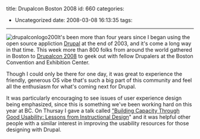 title: Drupalcon Boston 2008
id: 660
categories:
  - Uncategorized
date: 2008-03-08 16:13:35
tags:
---

![drupalconlogo200](http://www.timlindgren.com/whereproject/wp-content/uploads/2008/03/drupalconlogo200-150x150.jpg "drupalconlogo200")It's been more than four years since I began using the open source appliction [Drupal](http://www.drupal.org) at the end of 2003, and it's come a long way in that time. This week more than 800 folks from around the world gathered in Boston to [Drupalcon 2008](http://boston2008.drupalcon.org/) to geek out with fellow Drupalers at the Boston Convention and Exhibition Center.

Though I could only be there for one day, it was great to experience the friendly, generous OS vibe that's such a big part of this community and feel all the enthusiasm for what's coming next for Drupal.

It was particularly encouraging to see issues of user experience design being emphasized, since this is something we've been working hard on this year at BC. On Thursay I gave a talk called ["Building Capacity Through Good Usability: Lessons from Instructional Design](http://boston2008.drupalcon.org/session/building-capacity-through-good-usability-lessons-instructional-design)" and it was helpful other people with a similar interest in improving the usability resources for those designing with Drupal.